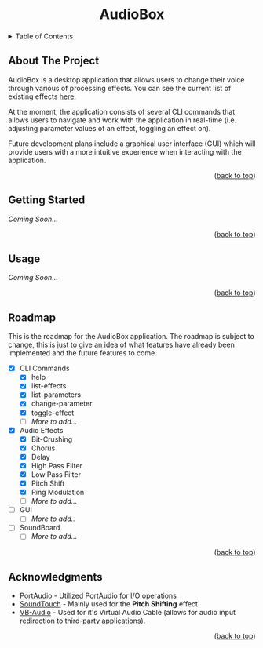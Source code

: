 
<h1 align="center">AudioBox</h1>




<!-- TABLE OF CONTENTS -->
<details>
  <summary>Table of Contents</summary>
  <ol>
    <li>
      <a href="#about-the-project">About The Project</a>
    </li>
    <li>
      <a href="#getting-started">Getting Started</a>
    </li>
    <li><a href="#usage">Usage</a></li>
    <li><a href="#roadmap">Roadmap</a></li>
    <li><a href="#acknowledgments">Acknowledgments</a></li>
  </ol>
</details>



<!-- ABOUT THE PROJECT -->
## About The Project
AudioBox is a desktop application that allows users to change their voice through various of processing effects. You can see the current list of existing effects [here](#roadmap).

At the moment, the application consists of several CLI commands that allows users to navigate and work with the application in real-time (i.e. adjusting parameter values of an effect, toggling an effect on).

Future development plans include a graphical user interface (GUI) which will provide users with a more intuitive experience when interacting with the application.

<p align="right">(<a href="#readme-top">back to top</a>)</p>



<!-- GETTING STARTED -->
## Getting Started
*Coming Soon...*
<p align="right">(<a href="#readme-top">back to top</a>)</p>



<!-- USAGE EXAMPLES -->
## Usage
*Coming Soon...*
<p align="right">(<a href="#readme-top">back to top</a>)</p>



<!-- ROADMAP -->
## Roadmap
This is the roadmap for the AudioBox application. The roadmap is subject to change, this is just to give an idea of what features have already been implemented and the future features to come.

- [X] CLI Commands
	- [X] help
	- [X] list-effects
	- [X] list-parameters
	- [X] change-parameter
	- [X] toggle-effect
	- [ ] *More to add...*
- [X] Audio Effects
	- [X] Bit-Crushing
	- [X] Chorus
	- [X] Delay
	- [X] High Pass Filter
	- [X] Low Pass Filter
	- [X] Pitch Shift
	- [X] Ring Modulation
	- [ ] *More to add...* 
- [ ] GUI
    - [ ] *More to add..*
- [ ] SoundBoard
	- [ ] *More to add...*

<p align="right">(<a href="#readme-top">back to top</a>)</p

<!-- ACKNOWLEDGMENTS -->
## Acknowledgments

* [PortAudio](https://www.portaudio.com/) - Utilized PortAudio for I/O operations
* [SoundTouch](https://www.surina.net/soundtouch/) - Mainly used for the **Pitch Shifting** effect
* [VB-Audio](https://vb-audio.com/Cable/) - Used for it's Virtual Audio Cable (allows for audio input redirection to third-party applications).

<p align="right">(<a href="#readme-top">back to top</a>)</p>
